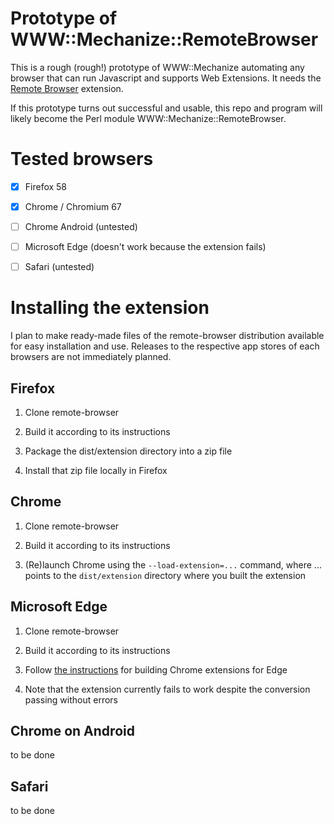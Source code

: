 # Prototype of WWW::Mechanize::RemoteBrowser

This is a rough (rough!) prototype of WWW::Mechanize automating any browser that
can run Javascript and supports Web Extensions. It needs the
[Remote Browser](https://github.com/intoli/remote-browser)
extension.

If this prototype turns out successful and usable, this repo and program will
likely become the Perl module WWW::Mechanize::RemoteBrowser.

# Tested browsers

* [x] Firefox 58

* [x] Chrome / Chromium 67

* [ ] Chrome Android (untested)

* [ ] Microsoft Edge (doesn't work because the extension fails)

* [ ] Safari (untested)

# Installing the extension

I plan to make ready-made files of the remote-browser distribution available
for easy installation and use. Releases to the respective app stores of each
browsers are not immediately planned.

## Firefox

1. Clone remote-browser

1. Build it according to its instructions

1. Package the dist/extension directory into a zip file

1. Install that zip file locally in Firefox

## Chrome

1. Clone remote-browser

1. Build it according to its instructions

1. (Re)launch Chrome using the `--load-extension=...` command, where ... points
to the `dist/extension` directory where you built the extension

## Microsoft Edge

1. Clone remote-browser

1. Build it according to its instructions

1. Follow
[the instructions](https://docs.microsoft.com/en-us/microsoft-edge/extensions/guides/porting-chrome-extensions)
for building Chrome extensions for Edge

1. Note that the extension currently fails to work despite the conversion
passing without errors

## Chrome on Android

to be done

## Safari

to be done

